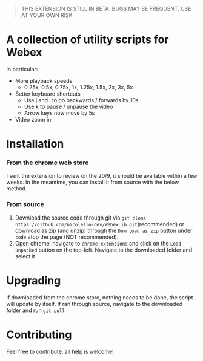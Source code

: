 > THIS EXTENSION IS STILL IN BETA. BUGS MAY BE FREQUENT. USE AT YOUR OWN RISK

# A collection of utility scripts for Webex

In particular:

- More playback speeds
  - 0.25x, 0.5x, 0.75x, 1x, 1.25x, 1.5x, 2x, 3x, 5x
- Better keyboard shortcuts
  - Use j and l to go backwards / forwards by 10s
  - Use k to pause / unpause the video
  - Arrow keys now move by 5s
- Video zoom in

# Installation

### From the chrome web store

I sent the extension to review on the 20/9, it should be available within a few weeks. In the meantime, you can install it from source with the below method.

### From source

1. Download the source code through git via `git clone https://github.com/nicolello-dev/WebexLib.git`(recommended) or download as zip (and unzip) through the `Download as zip` button under `code` atop the page (NOT recommended).
2. Open chrome, navigate to `chrome:extensions` and click on the `Load unpacked` button on the top-left. Navigate to the downloaded folder and select it

# Upgrading

If downloaded from the chrome store, nothing needs to be done, the script will update by itself. If ran through source, navigate to the downloaded folder and run `git pull`

# Contributing

Feel free to contribute, all help is welcome!
